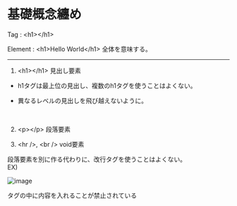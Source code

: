 # 基礎概念纏め

Tag : \<h1>\</h1>

Element : \<h1>Hello World\</h1> 全体を意味する。

---

1. \<h1>\</h1> 見出し要素

- h1タグは最上位の見出し、複数のh1タグを使うことはよくない。

- 異なるレベルの見出しを飛び越えないように。
<br>

2. \<p>\</p> 段落要素

3. \<hr />, \<br /> void要素

段落要素を別に作る代わりに、改行タグを使うことはよくない。<br />
EX)

![image](https://github.com/seungheondev/HTML5-CSS3/assets/170543088/eb388663-46c6-4770-ad8d-0168f49fad8d)



タグの中に内容を入れることが禁止されている
